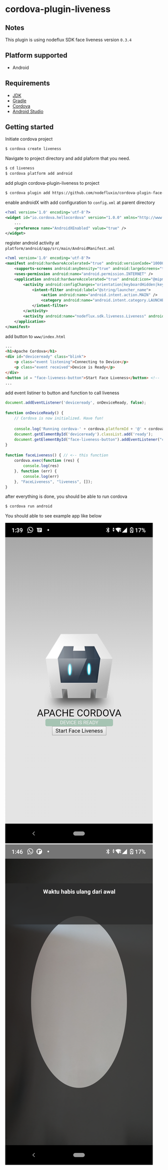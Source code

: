 # cordova-plugin-liveness

## Notes
This plugin is using nodeflux SDK face liveness version `0.3.4`

## Platform supported

- Android

## Requirements

- [JDK](https://adoptopenjdk.net/installation.html)
- [Gradle](https://gradle.org/install/)
- [Cordova](https://cordova.apache.org/)
- [Android Studio](https://developer.android.com/studio?gclid=CjwKCAjw-qeFBhAsEiwA2G7Nly4NAfkF6Z2ct5BNm_lFwrkiv-VgWwQK4o_AHhBJ6ycus8uWRkDWKRoCUKYQAvD_BwE&gclsrc=aw.ds)

## Getting started

Initiate cordova project

```bash
$ cordova create liveness
```

Navigate to project directory and add plaform that you need.

```bash
$ cd liveness
$ cordova platform add android
```

add plugin cordova-plugin-liveness to project

```bash
$ cordova plugin add https://github.com/nodefluxio/cordova-plugin-face-liveness
```

enable androidX with add configuration to `config.xml` at parent directory

```xml
<?xml version='1.0' encoding='utf-8'?>
<widget id="io.cordova.hellocordova" version="1.0.0" xmlns="http://www.w3.org/ns/widgets" xmlns:cdv="http://cordova.apache.org/ns/1.0">
    ...
    <preference name="AndroidXEnabled" value="true" />
</widget>

```

register android activity at `platform/android/app/src/main/AndroidManifest.xml`

```xml
<?xml version='1.0' encoding='utf-8'?>
<manifest android:hardwareAccelerated="true" android:versionCode="10000" android:versionName="1.0.0" package="io.cordova.hellocordova" xmlns:android="http://schemas.android.com/apk/res/android">
    <supports-screens android:anyDensity="true" android:largeScreens="true" android:normalScreens="true" android:resizeable="true" android:smallScreens="true" android:xlargeScreens="true" />
    <uses-permission android:name="android.permission.INTERNET" />
    <application android:hardwareAccelerated="true" android:icon="@mipmap/ic_launcher" android:label="@string/app_name" android:supportsRtl="true">
        <activity android:configChanges="orientation|keyboardHidden|keyboard|screenSize|locale|smallestScreenSize|screenLayout|uiMode" android:label="@string/activity_name" android:launchMode="singleTop" android:name="MainActivity" android:theme="@android:style/Theme.DeviceDefault.NoActionBar" android:windowSoftInputMode="adjustResize">
            <intent-filter android:label="@string/launcher_name">
                <action android:name="android.intent.action.MAIN" />
                <category android:name="android.intent.category.LAUNCHER" />
            </intent-filter>
        </activity>
        <activity android:name="nodeflux.sdk.liveness.Liveness" android:theme="@style/Theme.AppCompat.Light" />  <!--  this line of code -->
    </application>
</manifest>

```

add button to `www/index.html`

```html
...
<h1>Apache Cordova</h1>
<div id="deviceready" class="blink">
    <p class="event listening">Connecting to Device</p>
    <p class="event received">Device is Ready</p>
</div>
<button id = "face-liveness-button">Start Face Liveness</button> <!--  <-- this line of code -->
...
```

add event listiner to button and function to call liveness

```javascript
document.addEventListener('deviceready', onDeviceReady, false);

function onDeviceReady() {
    // Cordova is now initialized. Have fun!

    console.log('Running cordova-' + cordova.platformId + '@' + cordova.version);
    document.getElementById('deviceready').classList.add('ready');
    document.getElementById("face-liveness-button").addEventListener("click", faceLiveness); // <-- this line of code
}

function faceLiveness() { // <-- this function
    cordova.exec(function (res) {
        console.log(res)
    }, function (err) {
        console.log(err)
    }, "FaceLiveness", "liveness", []);
}
```

after everything is done, you should be able to run cordova

```bash
$ cordova run android
```

You should able to see example app like below

![picture one](assets/pic1.png)
![picture two](assets/pic2.png)